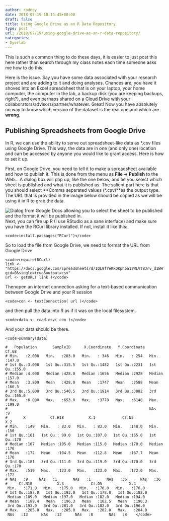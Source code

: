 ```yaml
---
author: rodney
date: 2018-07-19 18:14:45+00:00
draft: false
title: Using Google Drive as an R Data Repository
type: post
url: /2018/07/19/using-google-drive-as-an-r-data-repository/
categories:
- Dyerlab
---
```

This is such a common thing to do these days, it is
	easier to just post this here rather than search through my class notes each time someone asks me how to do this.

Here is the issue. Say you have some data associated with your research project and are adding to it and doing analyses. Chances are, you have it shoved into an Excel spreadsheet that is on your laptop, your home computer, the computer in the lab, a backup disk (you are keeping backups, right?), and even perhaps shared on a Cloud Drive with your collaborators/advisors/partner/whatever. Great! Now you have absolutely no way to know which version of the dataset is the real one and which are **wrong**.

## Publishing Spreadsheets from Google Drive

In R, we can use the ability to serve out spreadsheet-like data as *.csv files using Google Drive. This way, the data are in one (and only one) location and can be accessed by anyone you would like to grant access. Here is how to set it up.

First, on Google Drive, you need to tell it to make a spreadsheet available and how to publish it. This is done from the menu as **File -> Publish** to the Web... A dialog box will pop up, like the one below, and let you select which sheet is published and what it is published as. The salient part here is that you should select **Comma separated values (*.csv)**as the output type. The URL that is provided in the image below should be copied as we will be using it in R to grab the data.

![Dialog from Google Docs allowing you to select the sheet to be published and the format it will be published in.](/img/2018/07/2018-07-19_11-43-47.png)
Next, you can fire up R (I use RStudio as a sane interface) and make sure you have the RCurl library installed. If not, install it like this:
    
    <code>install.packages("RCurl")</code>

So to load the file from Google Drive, we need to format the URL from Google Drive
    
    <code>require(RCurl)
    link <- "https://docs.google.com/spreadsheets/d/1QL9fYeKkDKphba12WLVTBJrv_d1WHTc9SrZoBeIFgj8/pub?gid=0&single=true&output=csv"
    url <- getURL( link )</code>

Thenopen an internet connection asking for a text-based communication between Google Drive and your R session
    
    <code>con <- textConnection( url )</code>

and then pull the data into R as if it was on the local filesystem.
    
    <code>data <- read.csv( con )</code>

And your data should be there.
    
    <code>summary(data)
    
    #   Population       SampleID      X.Coordinate   Y.Coordinate      Cf.G8      
    # Min.   :2.000   Min.   :203.0   Min.   : 346   Min.   : 254   Min.   :147.0  
    # 1st Qu.:3.000   1st Qu.:315.5   1st Qu.:1482   1st Qu.:2231   1st Qu.:155.0  
    # Median :4.000   Median :428.0   Median :1656   Median :2928   Median :157.0  
    # Mean   :3.809   Mean   :428.0   Mean   :1747   Mean   :2588   Mean   :160.3  
    # 3rd Qu.:5.000   3rd Qu.:540.5   3rd Qu.:1914   3rd Qu.:3082   3rd Qu.:165.0  
    # Max.   :6.000   Max.   :653.0   Max.   :3778   Max.   :6148   Max.   :199.0  
    #                                                               NAs   :9      
    #       X           Cf.H18           X.1            Cf.N5            X.2     
    # Min.   :149   Min.   : 83.0   Min.   : 83.0   Min.   :148.0   Min.   :150  
    # 1st Qu.:161   1st Qu.: 99.0   1st Qu.:107.0   1st Qu.:165.0   1st Qu.:170  
    # Median :167   Median :105.0   Median :115.0   Median :170.0   Median :170  
    # Mean   :172   Mean   :104.5   Mean   :112.8   Mean   :167.7   Mean   :170  
    # 3rd Qu.:181   3rd Qu.:111.0   3rd Qu.:119.0   3rd Qu.:170.0   3rd Qu.:170  
    # Max.   :519   Max.   :123.0   Max.   :123.0   Max.   :172.0   Max.   :172  
    # NAs   :9     NAs   :1       NAs   :1       NAs   :36      NAs   :36   
    #     Cf.N10           X.3            Cf.O5            X.4       
     Min.   :171.0   Min.   :175.0   Min.   :176.0   Min.   :176.0  
    # 1st Qu.:187.0   1st Qu.:193.0   1st Qu.:178.0   1st Qu.:182.0  
     Median :189.0   Median :197.0   Median :182.0   Median :194.0  
    # Mean   :189.4   Mean   :196.3   Mean   :182.5   Mean   :190.3  
     3rd Qu.:193.0   3rd Qu.:201.0   3rd Qu.:182.0   3rd Qu.:196.0  
    # Max.   :205.0   Max.   :205.0   Max.   :202.0   Max.   :204.0  
     NAs   :13      NAs   :13      NAs   :8       NAs   :8    </code>

